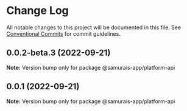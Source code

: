 # Change Log

All notable changes to this project will be documented in this file.
See [Conventional Commits](https://conventionalcommits.org) for commit guidelines.

## 0.0.2-beta.3 (2022-09-21)

**Note:** Version bump only for package @samurais-app/platform-api





## 0.0.1 (2022-09-21)

**Note:** Version bump only for package @samurais-app/platform-api

